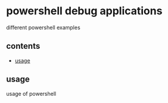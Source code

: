 <!-- omit in toc -->
# powershell debug applications

different powershell examples

<!-- omit in toc -->
## contents

- [usage](#usage)

## usage

usage of powershell
